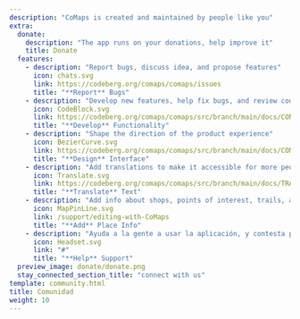 ```yaml
---
description: "CoMaps is created and maintained by people like you"
extra:
  donate:
    description: "The app runs on your donations, help improve it"
    title: Donate
  features:
    - description: "Report bugs, discuss idea, and propose features"
      icon: chats.svg
      link: https://codeberg.org/comaps/comaps/issues
      title: "**Report** Bugs"
    - description: "Develop new features, help fix bugs, and review code"
      icon: CodeBlock.svg
      link: https://codeberg.org/comaps/comaps/src/branch/main/docs/CONTRIBUTING.md
      title: "**Develop** Functionality"
    - description: "Shape the direction of the product experience"
      icon: BezierCurve.svg
      link: https://codeberg.org/comaps/comaps/src/branch/main/docs/CONTRIBUTING.md
      title: "**Design** Interface"
    - description: "Add translations to make it accessible for more people around the world"
      icon: Translate.svg
      link: https://codeberg.org/comaps/comaps/src/branch/main/docs/TRANSLATIONS.md
      title: "**Translate** Text"
    - description: "Add info about shops, points of interest, trails, and public transport to OpenStreetMap"
      icon: MapPinLine.svg
      link: /support/editing-with-CoMaps
      title: "**Add** Place Info"
    - description: "Ayuda a la gente a usar la aplicación, y contesta preguntas"
      icon: Headset.svg
      link: "#"
      title: "**Help** Support"
  preview_image: donate/donate.png
  stay_connected_section_title: "connect with us"
template: community.html
title: Comunidad
weight: 10
---
```


